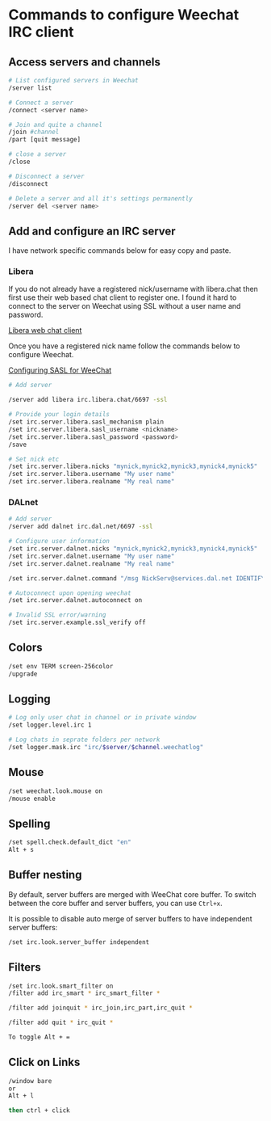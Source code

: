 # Commands to configure Weechat IRC client

## Access servers and channels
```bash
# List configured servers in Weechat
/server list

# Connect a server
/connect <server name>

# Join and quite a channel
/join #channel
/part [quit message]

# close a server
/close

# Disconnect a server
/disconnect

# Delete a server and all it's settings permanently
/server del <server name>
```

## Add and configure an IRC server
I have network specific commands below for easy copy and paste.

### Libera
If you do not already have a registered nick/username with libera.chat then first use their web based chat client to register one. I found it hard to connect to the server on Weechat using SSL without a user name and password.

[Libera web chat client](https://web.libera.chat/)

Once you have a registered nick name follow the commands below to configure Weechat.

[Configuring SASL for WeeChat](https://libera.chat/guides/weechat)
```bash
# Add server

/server add libera irc.libera.chat/6697 -ssl

# Provide your login details
/set irc.server.libera.sasl_mechanism plain
/set irc.server.libera.sasl_username <nickname>
/set irc.server.libera.sasl_password <password>
/save

# Set nick etc
/set irc.server.libera.nicks "mynick,mynick2,mynick3,mynick4,mynick5"
/set irc.server.libera.username "My user name"
/set irc.server.libera.realname "My real name"
```

### DALnet
```bash
# Add server
/server add dalnet irc.dal.net/6697 -ssl

# Configure user information
/set irc.server.dalnet.nicks "mynick,mynick2,mynick3,mynick4,mynick5"
/set irc.server.dalnet.username "My user name"
/set irc.server.dalnet.realname "My real name"

/set irc.server.dalnet.command "/msg NickServ@services.dal.net IDENTIFY <password>"

# Autoconnect upon opening weechat
/set irc.server.dalnet.autoconnect on

# Invalid SSL error/warning
/set irc.server.example.ssl_verify off
```

## Colors
```bash
/set env TERM screen-256color
/upgrade
```

## Logging
```bash
# Log only user chat in channel or in private window
/set logger.level.irc 1

# Log chats in seprate folders per network
/set logger.mask.irc "irc/$server/$channel.weechatlog"
```

## Mouse
```bash
/set weechat.look.mouse on
/mouse enable
```

## Spelling
```bash
/set spell.check.default_dict "en"
Alt + s
```

## Buffer nesting

By default, server buffers are merged with WeeChat core buffer. To switch between the core buffer and server buffers, you can use `Ctrl+x`.

It is possible to disable auto merge of server buffers to have independent server buffers:

```bash
/set irc.look.server_buffer independent
```

## Filters
```bash
/set irc.look.smart_filter on
/filter add irc_smart * irc_smart_filter *

/filter add joinquit * irc_join,irc_part,irc_quit *

/filter add quit * irc_quit *

To toggle Alt + =
```

## Click on Links
```bash
/window bare
or
Alt + l

then ctrl + click
```
